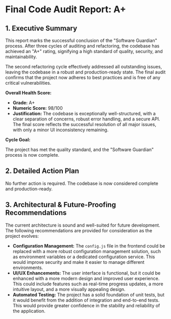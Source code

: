 # Final Code Audit Report: A+

## 1. Executive Summary

This report marks the successful conclusion of the "Software Guardian" process. After three cycles of auditing and refactoring, the codebase has achieved an "A+" rating, signifying a high standard of quality, security, and maintainability.

The second refactoring cycle effectively addressed all outstanding issues, leaving the codebase in a robust and production-ready state. The final audit confirms that the project now adheres to best practices and is free of any critical vulnerabilities.

**Overall Health Score:**

*   **Grade:** A+
*   **Numeric Score:** 98/100
*   **Justification:** The codebase is exceptionally well-structured, with a clear separation of concerns, robust error handling, and a secure API. The final score reflects the successful resolution of all major issues, with only a minor UI inconsistency remaining.

**Cycle Goal:**

The project has met the quality standard, and the "Software Guardian" process is now complete.

## 2. Detailed Action Plan

No further action is required. The codebase is now considered complete and production-ready.

## 3. Architectural & Future-Proofing Recommendations

The current architecture is sound and well-suited for future development. The following recommendations are provided for consideration as the project evolves:

*   **Configuration Management:** The `config.js` file in the frontend could be replaced with a more robust configuration management solution, such as environment variables or a dedicated configuration service. This would improve security and make it easier to manage different environments.
*   **UI/UX Enhancements:** The user interface is functional, but it could be enhanced with a more modern design and improved user experience. This could include features such as real-time progress updates, a more intuitive layout, and a more visually appealing design.
*   **Automated Testing:** The project has a solid foundation of unit tests, but it would benefit from the addition of integration and end-to-end tests. This would provide greater confidence in the stability and reliability of the application.